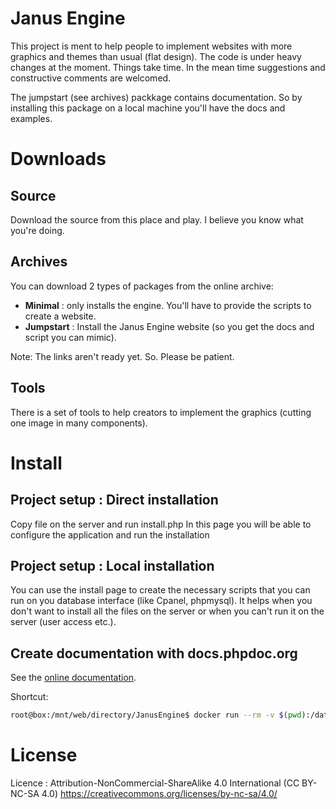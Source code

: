 # Janus Engine
This project is ment to help people to implement websites with more graphics and themes than usual (flat design). The code is under heavy changes at the moment. Things take time. In the mean time suggestions and constructive comments are welcomed. 

The jumpstart (see archives) packkage contains documentation. So by installing this package on a local machine you'll have the docs and examples. 

# Downloads

## Source
Download the source from this place and play. I believe you know what you're doing.

## Archives
You can download 2 types of packages from the online archive:
* **Minimal**     : only installs the engine. You'll have to provide the scripts to create a website.
* **Jumpstart**   : Install the Janus Engine website (so you get the docs and script you can mimic).

Note: The links aren't ready yet. So. Please be patient.

## Tools
There is a set of tools to help creators to implement the graphics (cutting one image in many components).

# Install 
## Project setup : Direct installation
Copy file on the server and run install.php
In this page you will be able to configure the application and run the installation

## Project setup : Local installation
You can use the install page to create the necessary scripts that you can run on you database interface (like Cpanel, phpmysql). It helps when you don't want to install all the files on the server or when you can't run it on the server (user access etc.).

## Create documentation with docs.phpdoc.org
See the [online documentation](https://docs.phpdoc.org/latest/guide/getting-started/installing.html).

Shortcut:
```sh
root@box:/mnt/web/directory/JanusEngine$ docker run --rm -v $(pwd):/data phpdoc/phpdoc:3 -d . -t ./DeveloperDocs
```

# License
Licence : Attribution-NonCommercial-ShareAlike 4.0 International (CC BY-NC-SA 4.0) 
https://creativecommons.org/licenses/by-nc-sa/4.0/

